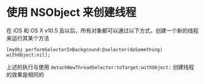# 使用 NSObject 来创建线程

在 iOS 和 OS X v10.5 及以后，所有对象都可以通过以下方式，创建一个新的线程来运行其某个方法

```objc
[myObj performSelectorInBackground:@selector(doSomething) withObject:nil];
```

上述的执行与使用 `detachNewThreadSelector:toTarget:withObject:` 创建线程的效果是相同的


